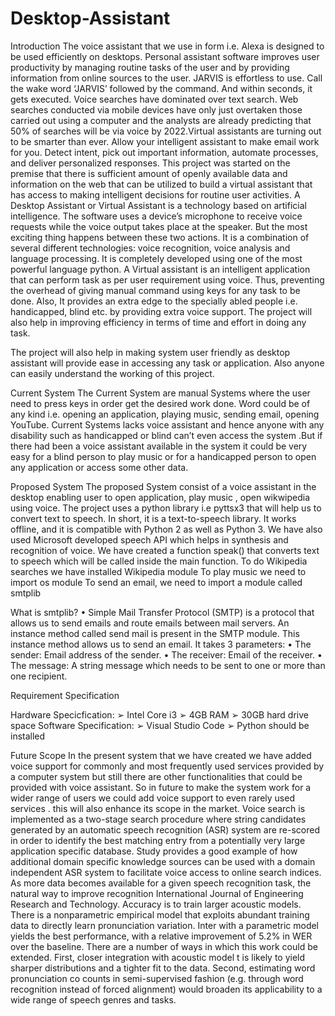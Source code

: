 # Desktop-Assistant
Introduction
The voice assistant that we use in form i.e. Alexa is designed to be used efficiently on desktops. Personal 
assistant software improves user productivity by managing routine tasks of the user and by providing 
information from online sources to the user. JARVIS is effortless to use. Call the wake word ‘JARVIS’ 
followed by the command. And within seconds, it gets executed. Voice searches have dominated over 
text search. Web searches conducted via mobile devices have only just overtaken those carried out using 
a computer and the analysts are already predicting that 50% of searches will be via voice by 2022.Virtual 
assistants are turning out to be smarter than ever. Allow your intelligent assistant to make email work for 
you. Detect intent, pick out important information, automate processes, and deliver personalized 
responses. This project was started on the premise that there is sufficient amount of openly available data 
and information on the web that can be utilized to build a virtual assistant that has access to making 
intelligent decisions for routine user activities.
A Desktop Assistant or Virtual Assistant is a technology based on artificial intelligence. The software 
uses a device’s microphone to receive voice requests while the voice output takes place at the speaker. 
But the most exciting thing happens between these two actions.
It is a combination of several different technologies: voice recognition, voice analysis and language 
processing. It is completely developed using one of the most powerful language python.
A Virtual assistant is an intelligent application that can perform task as per user requirement using voice. 
Thus, preventing the overhead of giving manual command using keys for any task to be done. Also, It 
provides an extra edge to the specially abled people i.e. handicapped, blind etc. by providing extra voice 
support. The project will also help in improving efficiency in terms of time and effort in doing any task.
 
 
The project will also help in making system user friendly as desktop assistant will provide ease in 
accessing any task or application. Also anyone can easily understand the working of this project.

Current System
The Current System are manual Systems where the user need to press keys in order get the desired work 
done. Word could be of any kind i.e. opening an application, playing music, sending email, opening 
YouTube. Current Systems lacks voice assistant and hence anyone with any disability such as 
handicapped or blind can’t even access the system .But if there had been a voice assistant available in the 
system it could be very easy for a blind person to play music or for a handicapped person to open any 
application or access some other data.

Proposed System
The proposed System consist of a voice assistant in the desktop enabling user to open application, play 
music , open wikwipedia using voice.
The project uses a python library i.e pyttsx3 that will help us to convert text to speech. In short, it is a 
text-to-speech library. It works offline, and it is compatible with Python 2 as well as Python 3.
We have also used Microsoft developed speech API which helps in synthesis and recognition of voice. We 
have created a function speak() that converts text to speech which will be called inside the main function.
To do Wikipedia searches we have installed Wikipedia module
To play music we need to import os module
To send an email, we need to import a module called smtplib

What is smtplib?
• Simple Mail Transfer Protocol (SMTP) is a protocol that allows us to send emails and route emails between 
mail servers. An instance method called send mail is present in the SMTP module. This instance method 
allows us to send an email. It takes 3 parameters:
• The sender: Email address of the sender.
• The receiver: Email of the receiver.
• The message: A string message which needs to be sent to one or more than one recipient.

Requirement Specification

Hardware Specicfication:
➢ Intel Core i3 
➢ 4GB RAM 
➢ 30GB hard drive space 
Software Specification:
➢ Visual Studio Code
➢ Python should be installed

Future Scope
In the present system that we have created we have added voice support for commonly and most 
frequently used services provided by a computer system but still there are other functionalities that could 
be provided with voice assistant. So in future to make the system work for a wider range of users we 
could add voice support to even rarely used services . this will also enhance its scope in the market.
Voice search is implemented as a two-stage search procedure where string candidates generated by an 
automatic speech recognition (ASR) system are re-scored in order to identify the best matching entry 
from a potentially very large application specific database. Study provides a good example of how 
additional domain specific knowledge sources can be used with a domain independent ASR system to
facilitate voice access to online search indices. As more data becomes available for a given speech 
recognition task, the natural way to improve recognition International Journal of Engineering Research 
and Technology. Accuracy is to train larger acoustic models. There is a nonparametric empirical model 
that exploits abundant training data to directly learn pronunciation variation. Inter with a parametric 
model yields the best performance, with a relative improvement of 5.2% in WER over the baseline. 
There are a number of ways in which this work could be extended. First, closer integration with acoustic 
model t is likely to yield sharper distributions and a tighter fit to the data. Second, estimating word 
pronunciation co counts in semi-supervised fashion (e.g. through word recognition instead of forced 
alignment) would broaden its applicability to a wide range of speech genres and tasks.
